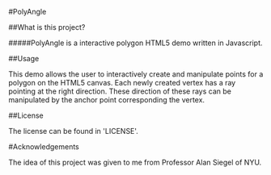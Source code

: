 #PolyAngle

##What is this project?

#####PolyAngle is a interactive polygon HTML5 demo written in Javascript.

##Usage

This demo allows the user to interactively create and manipulate points for a polygon on the HTML5 canvas.
Each newly created vertex has a ray pointing at the right direction. These direction of these rays can be manipulated by the anchor point corresponding the vertex. 

##License

The license can be found in 'LICENSE'.

#Acknowledgements

The idea of this project was given to me from Professor Alan Siegel of NYU.